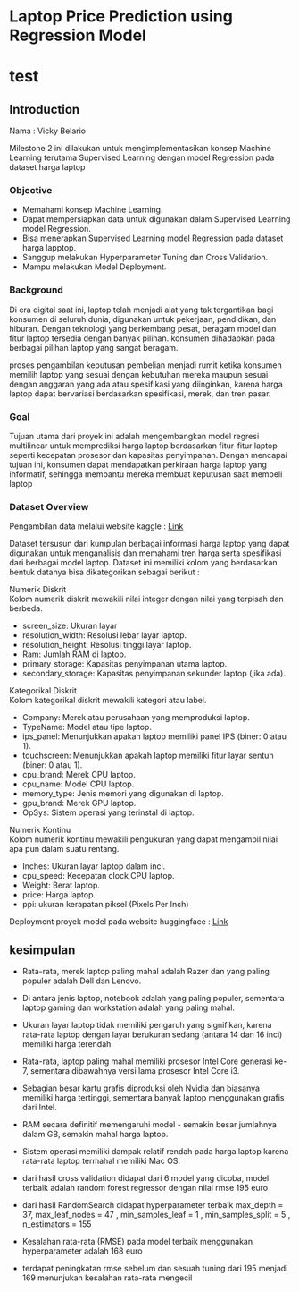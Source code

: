 # Laptop Price Prediction using Regression Model

# test

## Introduction
Nama  : Vicky Belario

Milestone 2 ini dilakukan untuk mengimplementasikan konsep Machine Learning terutama Supervised Learning dengan model Regression pada dataset harga laptop

### **Objective**
- Memahami konsep Machine Learning.
- Dapat mempersiapkan data untuk digunakan dalam Supervised Learning model Regression.
- Bisa menerapkan Supervised Learning model Regression pada dataset harga lapptop.
- Sanggup melakukan Hyperparameter Tuning dan Cross Validation.
- Mampu melakukan Model Deployment.

### **Background**
Di era digital saat ini, laptop telah menjadi alat yang tak tergantikan bagi konsumen di seluruh dunia, digunakan untuk pekerjaan, pendidikan, dan hiburan.  Dengan teknologi yang berkembang pesat, beragam model dan fitur laptop tersedia dengan banyak pilihan. konsumen dihadapkan pada berbagai pilihan laptop yang sangat beragam.

proses pengambilan keputusan pembelian menjadi rumit ketika konsumen memilih laptop yang sesuai dengan kebutuhan mereka maupun sesuai dengan anggaran yang ada atau spesifikasi yang diinginkan, karena harga laptop dapat bervariasi berdasarkan spesifikasi, merek, dan tren pasar.

### **Goal**
Tujuan utama dari proyek ini adalah mengembangkan model regresi multilinear untuk memprediksi harga laptop berdasarkan fitur-fitur laptop seperti kecepatan prosesor dan kapasitas penyimpanan. Dengan mencapai tujuan ini, konsumen dapat mendapatkan perkiraan harga laptop yang informatif, sehingga membantu mereka membuat keputusan saat membeli laptop 

### **Dataset Overview**

Pengambilan data melalui website kaggle :  [Link](https://www.kaggle.com/datasets/pragatikumari928/cleaned-laptop-price-dataset?select=laptop_updated.csv)

Dataset tersusun dari kumpulan berbagai informasi harga laptop yang dapat digunakan untuk menganalisis dan memahami tren harga serta spesifikasi dari berbagai model laptop. 
Dataset ini memiliki kolom yang berdasarkan bentuk datanya bisa dikategorikan sebagai berikut : 

Numerik Diskrit<br>
Kolom numerik diskrit mewakili nilai integer dengan nilai yang terpisah dan berbeda.

- screen_size: Ukuran layar
- resolution_width: Resolusi lebar layar laptop.
- resolution_height: Resolusi tinggi layar laptop.
- Ram: Jumlah RAM di laptop.
- primary_storage: Kapasitas penyimpanan utama laptop.
- secondary_storage: Kapasitas penyimpanan sekunder laptop (jika ada).

Kategorikal Diskrit<br>
Kolom kategorikal diskrit mewakili kategori atau label.

- Company: Merek atau perusahaan yang memproduksi laptop.
- TypeName: Model atau tipe laptop.
- ips_panel: Menunjukkan apakah laptop memiliki panel IPS (biner: 0 atau 1).
- touchscreen: Menunjukkan apakah laptop memiliki fitur layar sentuh (biner: 0 atau 1).
- cpu_brand: Merek CPU laptop.
- cpu_name: Model CPU laptop.
- memory_type: Jenis memori yang digunakan di laptop.
- gpu_brand: Merek GPU laptop.
- OpSys: Sistem operasi yang terinstal di laptop.

Numerik Kontinu<br>
Kolom numerik kontinu mewakili pengukuran yang dapat mengambil nilai apa pun dalam suatu rentang.

- Inches: Ukuran layar laptop dalam inci.
- cpu_speed: Kecepatan clock CPU laptop.
- Weight: Berat laptop.
- price: Harga laptop.
- ppi: ukuran kerapatan piksel (Pixels Per Inch)

Deployment proyek model pada website huggingface : [Link](https://huggingface.co/spaces/vickybelario/milestone2)

## kesimpulan

- Rata-rata, merek laptop paling mahal adalah Razer dan yang paling populer adalah Dell dan Lenovo.

- Di antara jenis laptop, notebook adalah yang paling populer, sementara laptop gaming dan workstation adalah yang paling mahal.

- Ukuran layar laptop tidak memiliki pengaruh yang signifikan, karena rata-rata laptop dengan layar berukuran sedang (antara 14 dan 16 inci) memiliki harga terendah.

- Rata-rata, laptop paling mahal memiliki prosesor Intel Core generasi ke-7, sementara dibawahnya versi lama  prosesor Intel Core i3.

- Sebagian besar kartu grafis diproduksi oleh Nvidia dan biasanya memiliki harga tertinggi, sementara banyak laptop menggunakan grafis dari Intel.

- RAM secara definitif memengaruhi model - semakin besar jumlahnya dalam GB, semakin mahal harga laptop.

- Sistem operasi memiliki dampak relatif rendah pada harga laptop karena rata-rata laptop termahal memiliki Mac OS.

- dari hasil cross validation didapat dari 6 model yang dicoba, model terbaik adalah random forest regressor dengan nilai rmse 195 euro

- dari hasil RandomSearch didapat hyperparameter terbaik max_depth = 37, max_leaf_nodes = 47 , min_samples_leaf = 1 , min_samples_split = 5 , n_estimators = 155 <br>

- Kesalahan rata-rata (RMSE) pada model terbaik menggunakan hyperparameter adalah 168 euro 

- terdapat peningkatan rmse sebelum dan sesuah tuning dari 195 menjadi 169 menunjukan kesalahan rata-rata mengecil
